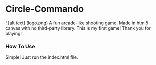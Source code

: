 # Circle-Commando
! [alt text] (logo.png)
A fun arcade-like shooting game. Made in html5 canvas with no third-party library.
This is my first game! Thank you for playing!

### How To Use
Simple! Just run the index.html file.
